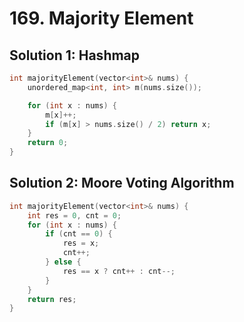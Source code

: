 # 169. Majority Element

## Solution 1: Hashmap

```cpp
int majorityElement(vector<int>& nums) {
    unordered_map<int, int> m(nums.size());

    for (int x : nums) {
        m[x]++;
        if (m[x] > nums.size() / 2) return x;
    }
    return 0;
}
```

## Solution 2: Moore Voting Algorithm

```cpp
int majorityElement(vector<int>& nums) {
    int res = 0, cnt = 0;
    for (int x : nums) {
        if (cnt == 0) {
            res = x;
            cnt++;
        } else {
            res == x ? cnt++ : cnt--;
        }            
    }
    return res;
}
```
